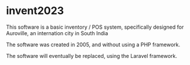 # invent2023

This software is a basic inventory / POS system, specifically designed for Auroville, an internation city in South India

The software was created in 2005, and without using a PHP framework.

The software will eventually be replaced, using the Laravel framework.
